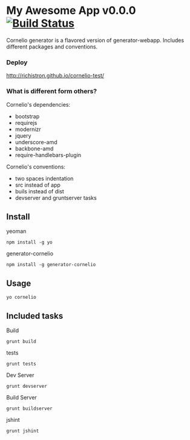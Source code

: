 My Awesome App v0.0.0 [![Build Status](https://travis-ci.org/richistron/cornelio-test.png?branch=master)](https://travis-ci.org/richistron/cornelio-test)
=====================

Cornelio generator is a flavored version of generator-webapp. Includes different packages and conventions.

### Deploy

http://richistron.github.io/cornelio-test/

### What is different form others?

Cornelio's dependencies:

* bootstrap
* requirejs
* modernizr
* jquery
* underscore-amd
* backbone-amd
* require-handlebars-plugin

Cornelio's conventions:

* two spaces indentation
* src instead of app
* buils instead of dist
* devserver and gruntserver tasks

## Install

yeoman
```
npm install -g yo
```

generator-cornelio
```
npm install -g generator-cornelio
```

## Usage

```
yo cornelio
```

## Included tasks

Build
```
grunt build
```

tests
```
grunt tests
```

Dev Server
```
grunt devserver
```

Build Server
```
grunt buildserver
```

jshint
```
grunt jshint
```

